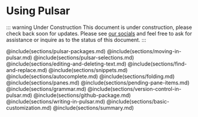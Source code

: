 # Using Pulsar

::: warning Under Construction
This document is under construction, please check back soon for updates.
Please see [our socials](/docs/launch-manual/sections/faq/#having-trouble) and
feel free to ask for assistance or inquire as to the status of this document.
:::

@include(sections/pulsar-packages.md)
@include(sections/moving-in-pulsar.md)
@include(sections/pulsar-selections.md)
@include(sections/editing-and-deleting-text.md)
@include(sections/find-and-replace.md)
@include(sections/snippets.md)
@include(sections/autocomplete.md)
@include(sections/folding.md)
@include(sections/panes.md)
@include(sections/pending-pane-items.md)
@include(sections/grammar.md)
@include(sections/version-control-in-pulsar.md)
@include(sections/github-package.md)
@include(sections/writing-in-pulsar.md)
@include(sections/basic-customization.md)
@include(sections/summary.md)
